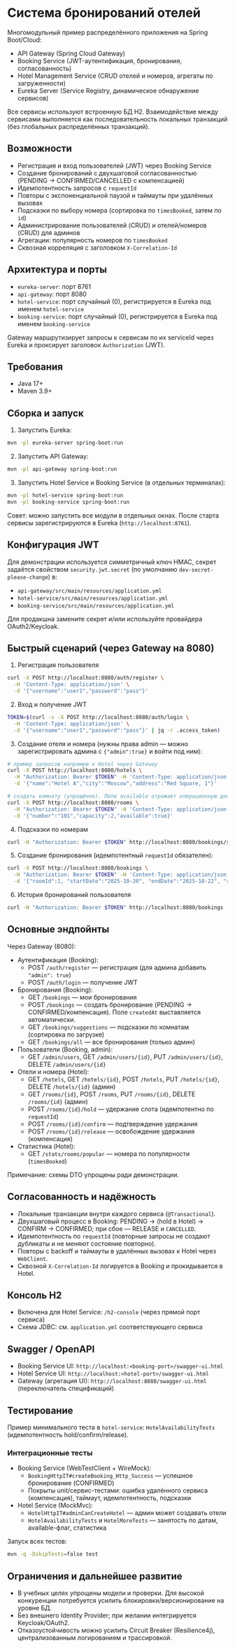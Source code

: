 # Система бронирований отелей

Многомодульный пример распределённого приложения на Spring Boot/Cloud:
- API Gateway (Spring Cloud Gateway)
- Booking Service (JWT-аутентификация, бронирования, согласованность)
- Hotel Management Service (CRUD отелей и номеров, агрегаты по загруженности)
- Eureka Server (Service Registry, динамическое обнаружение сервисов)

Все сервисы используют встроенную БД H2. Взаимодействие между сервисами выполняется как последовательность локальных транзакций (без глобальных распределённых транзакций).

## Возможности
- Регистрация и вход пользователей (JWT) через Booking Service
- Создание бронирований с двухшаговой согласованностью (PENDING → CONFIRMED/CANCELLED с компенсацией)
- Идемпотентность запросов с `requestId`
- Повторы с экспоненциальной паузой и таймауты при удалённых вызовах
- Подсказки по выбору номера (сортировка по `timesBooked`, затем по `id`)
- Администрирование пользователей (CRUD) и отелей/номеров (CRUD) для админов
- Агрегации: популярность номеров по `timesBooked`
- Сквозная корреляция с заголовком `X-Correlation-Id`

## Архитектура и порты
- `eureka-server`: порт 8761
- `api-gateway`: порт 8080
- `hotel-service`: порт случайный (0), регистрируется в Eureka под именем `hotel-service`
- `booking-service`: порт случайный (0), регистрируется в Eureka под именем `booking-service`

Gateway маршрутизирует запросы к сервисам по их serviceId через Eureka и проксирует заголовок `Authorization` (JWT).

## Требования
- Java 17+
- Maven 3.9+

## Сборка и запуск
1) Запустить Eureka:
```bash
mvn -pl eureka-server spring-boot:run
```
2) Запустить API Gateway:
```bash
mvn -pl api-gateway spring-boot:run
```
3) Запустить Hotel Service и Booking Service (в отдельных терминалах):
```bash
mvn -pl hotel-service spring-boot:run
mvn -pl booking-service spring-boot:run
```

Совет: можно запустить все модули в отдельных окнах. После старта сервисы зарегистрируются в Eureka (`http://localhost:8761`).

## Конфигурация JWT
Для демонстрации используется симметричный ключ HMAC, секрет задаётся свойством `security.jwt.secret` (по умолчанию `dev-secret-please-change`) в:
- `api-gateway/src/main/resources/application.yml`
- `hotel-service/src/main/resources/application.yml`
- `booking-service/src/main/resources/application.yml`

Для продакшна замените секрет и/или используйте провайдера OAuth2/Keycloak.

## Быстрый сценарий (через Gateway на 8080)
1) Регистрация пользователя
```bash
curl -X POST http://localhost:8080/auth/register \
  -H 'Content-Type: application/json' \
  -d '{"username":"user1","password":"pass"}'
```
2) Вход и получение JWT
```bash
TOKEN=$(curl -s -X POST http://localhost:8080/auth/login \
  -H 'Content-Type: application/json' \
  -d '{"username":"user1","password":"pass"}' | jq -r .access_token)
```
3) Создание отеля и номера (нужны права admin — можно зарегистрировать админа с `{"admin":true}` и войти под ним):
```bash
# пример запросов напрямую к Hotel через Gateway
curl -X POST http://localhost:8080/hotels \
  -H "Authorization: Bearer $TOKEN" -H 'Content-Type: application/json' \
  -d '{"name":"Hotel A","city":"Moscow","address":"Red Square, 1"}'

# создать комнату (упрощённо). Поле available отражает операционную доступность (не занятость по датам).
curl -X POST http://localhost:8080/rooms \
  -H "Authorization: Bearer $TOKEN" -H 'Content-Type: application/json' \
  -d '{"number":"101","capacity":2,"available":true}'
```
4) Подсказки по номерам
```bash
curl -H "Authorization: Bearer $TOKEN" http://localhost:8080/bookings/suggestions
```
5) Создание бронирования (идемпотентный `requestId` обязателен):
```bash
curl -X POST http://localhost:8080/bookings \
  -H "Authorization: Bearer $TOKEN" -H 'Content-Type: application/json' \
  -d '{"roomId":1, "startDate":"2025-10-20", "endDate":"2025-10-22", "requestId":"req-123"}'
```
6) История бронирований пользователя
```bash
curl -H "Authorization: Bearer $TOKEN" http://localhost:8080/bookings
```

## Основные эндпойнты
Через Gateway (8080):
- Аутентификация (Booking):
  - POST `/auth/register` — регистрация (для админа добавить `"admin": true`)
  - POST `/auth/login` — получение JWT
- Бронирования (Booking):
  - GET `/bookings` — мои бронирования
  - POST `/bookings` — создать бронирование (PENDING → CONFIRMED/компенсация). Поле `createdAt` выставляется автоматически.
  - GET `/bookings/suggestions` — подсказки по комнатам (сортировка по загрузке)
  - GET `/bookings/all` — все бронирования (только админ)
- Пользователи (Booking, admin):
  - GET `/admin/users`, GET `/admin/users/{id}`, PUT `/admin/users/{id}`, DELETE `/admin/users/{id}`
- Отели и номера (Hotel):
  - GET `/hotels`, GET `/hotels/{id}`, POST `/hotels`, PUT `/hotels/{id}`, DELETE `/hotels/{id}` (админ)
  - GET `/rooms/{id}`, POST `/rooms`, PUT `/rooms/{id}`, DELETE `/rooms/{id}` (админ)
  - POST `/rooms/{id}/hold` — удержание слота (идемпотентно по `requestId`)
  - POST `/rooms/{id}/confirm` — подтверждение удержания
  - POST `/rooms/{id}/release` — освобождение удержания (компенсация)
- Статистика (Hotel):
  - GET `/stats/rooms/popular` — номера по популярности (`timesBooked`)

Примечание: схемы DTO упрощены ради демонстрации.

## Согласованность и надёжность
- Локальные транзакции внутри каждого сервиса (`@Transactional`).
- Двухшаговый процесс в Booking: PENDING → (hold в Hotel) → CONFIRM → CONFIRMED; при сбое — RELEASE и `CANCELLED`.
- Идемпотентность по `requestId` (повторные запросы не создают дубликаты и не меняют состояние повторно).
- Повторы с backoff и таймауты в удалённых вызовах к Hotel через `WebClient`.
- Сквозной `X-Correlation-Id` логируется в Booking и прокидывается в Hotel.

## Консоль H2
- Включена для Hotel Service: `/h2-console` (через прямой порт сервиса)
- Схема JDBC: см. `application.yml` соответствующего сервиса

## Swagger / OpenAPI
- Booking Service UI: `http://localhost:<booking-port>/swagger-ui.html`
- Hotel Service UI: `http://localhost:<hotel-port>/swagger-ui.html`
- Gateway (агрегация UI): `http://localhost:8080/swagger-ui.html` (переключатель спецификаций)

## Тестирование
Пример минимального теста в `hotel-service`: `HotelAvailabilityTests` (идемпотентность hold/confirm/release).

### Интеграционные тесты
- Booking Service (WebTestClient + WireMock):
  - `BookingHttpIT#createBooking_Http_Success` — успешное бронирование (CONFIRMED)
  - Покрыты unit/сервис-тестами: ошибка удалённого сервиса (компенсация), таймаут, идемпотентность, подсказки
- Hotel Service (MockMvc):
  - `HotelHttpIT#adminCanCreateHotel` — админ может создавать отели
  - `HotelAvailabilityTests` и `HotelMoreTests` — занятость по датам, available-флаг, статистика

Запуск всех тестов:
```bash
mvn -q -DskipTests=false test
```

## Ограничения и дальнейшее развитие
- В учебных целях упрощены модели и проверки. Для высокой конкуренции потребуется усилить блокировки/версионирование на уровне БД.
- Без внешнего Identity Provider; при желании интегрируется Keycloak/OAuth2.
- Отказоустойчивость можно усилить Circuit Breaker (Resilience4j), централизованным логированием и трассировкой.




